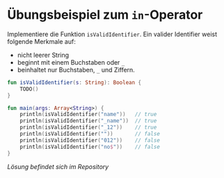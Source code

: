 # Übungsbeispiel zum ```in```-Operator
Implementiere die Funktion ```isValidIdentifier```. Ein valider Identifier weist folgende Merkmale auf:
- nicht leerer String
- beginnt mit einem Buchstaben oder ```_```
- beinhaltet nur Buchstaben, ```_``` und Ziffern.

```kotlin
fun isValidIdentifier(s: String): Boolean {
    TODO()
}

fun main(args: Array<String>) {
    println(isValidIdentifier("name"))   // true
    println(isValidIdentifier("_name"))  // true
    println(isValidIdentifier("_12"))    // true
    println(isValidIdentifier(""))       // false
    println(isValidIdentifier("012"))    // false
    println(isValidIdentifier("no$"))    // false
}
```

_Lösung befindet sich im Repository_
